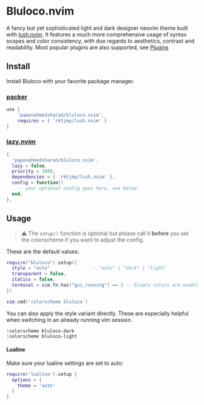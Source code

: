# Bluloco.nvim

A fancy but yet sophisticated light and dark designer neovim theme built with [lush.nvim](https://github.com/rktjmp/lush.nvim).
It features a much more comprehensive usage of syntax scopes and color
consistency, with due regards to aesthetics, contrast and readability.
Most popular plugins are also supported, see [Plugins](#plugins)


## Install

Install Bluloco with your favorite package manager.

### [packer](https://github.com/wbthomason/packer.nvim)

```lua
use {
    'paponahmedsharad/bluloco.nvim',
    requires = { 'rktjmp/lush.nvim' }
}
```

### [lazy.nvim](https://github.com/folke/lazy.nvim)

```lua
{
  'paponahmedsharad/bluloco.nvim',
  lazy = false,
  priority = 1000,
  dependencies = { 'rktjmp/lush.nvim' },
  config = function()
    -- your optional config goes here, see below.
  end,
},
```

## Usage

> ⚠️ The `setup()` function is optional but please call it
> **before** you set the colorscheme if you want to adjust the config.

These are the default values:

```lua
require("bluloco").setup({
  style = "auto"               -- "auto" | "dark" | "light"
  transparent = false,
  italics = false,
  terminal = vim.fn.has("gui_running") == 1 -- bluoco colors are enabled in gui terminals per default.
})

vim.cmd('colorscheme bluloco')
```

You can also apply the style variant directly.
These are especially helpful when switching in an already running vim session.

```vim
:colorscheme bluloco-dark
:colorscheme bluloco-light
```

#### Lualine

Make sure your lualine settings are set to auto:

```lua
require('lualine').setup {
  options = {
    theme = 'auto'
  }
}
```
